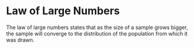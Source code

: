 # Law of Large Numbers

The law of large numbers states that as the size of a sample grows bigger, the sample will converge to the distribution of the population from which it was drawn.

